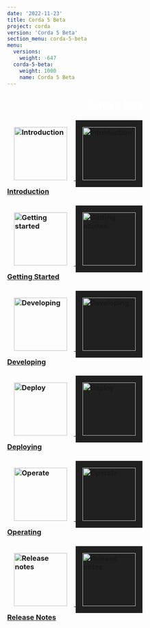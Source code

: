 ```yaml
---
date: '2022-11-23'
title: Corda 5 Beta
project: corda
version: 'Corda 5 Beta'
section_menu: corda-5-beta
menu:
  versions:
    weight: -647
  corda-5-beta:
    weight: 1000
    name: Corda 5 Beta
---
```

<section class="section" style="text-align:center; color:white; background-image:url('5.0-beta/icons/bg-dark.jpg');">
  <h1>
    Corda 5 Beta
  </h1>
</section>
<section class="section">
  <div class="row row-cols-1 row-cols-md-2 row-cols-xl-3 g-5">
<div class="col">
  <div class="card h-100">
    <div class="card-body">
      <h3 class="card-title">
      <a href="5.0-beta/introduction/introduction.html">
      <img src="5.0-beta/icons/corda.svg" alt="Introduction" style="padding: 1rem; border: 0;" class="light-only" height="124">
      <img src="5.0-beta/icons/corda.svg" alt="Introduction" style="background: #202020; padding: 1rem; border: 0;" class="dark-only" height="124"></br>
      <span>Introduction</span></h3></a>
    </div>
  </div>
</div>
<div class="col">
       <div class="card h-100">
         <div class="card-body">
           <h3 class="card-title">
           <a href="5.0-beta/getting-started/get-started.html">
           <img src="5.0-beta/icons/get-started.png" alt="Getting started" style="padding: 1rem; border: 0;" height="124" class="light-only">
           <img src="5.0-beta/icons/get-started.png" alt="Getting started"  style="background: #202020; padding: 1rem; border: 0;" height="124"class="dark-only"></br>
             <span>Getting Started</span></h3></a>
         </div>
       </div>
     </div>
<div class="col">
       <div class="card h-100">
         <div class="card-body">
           <h3 class="card-title">
           <a href="5.0-beta/developing/overview.html">
            <img src="5.0-beta/icons/develop.png" alt="Developing" style="padding: 1rem; border: 0;" class="light-only" height="124">
            <img src="5.0-beta/icons/develop.png" alt="Developing" style="background: #202020; padding: 1rem; border: 0;" class="dark-only" height="124"></br>
             <span>Developing</span></h3></a>
         </div>
       </div>
</div>
<div class="col">
  <div class="card h-100">
    <div class="card-body">
      <h3 class="card-title">
      <a href="5.0-beta/deploying/overview.html">
          <img src="5.0-beta/icons/deploy.png" alt="Deploy" style="padding: 1rem; border: 0;" class="light-only" height="124">
              <img src="5.0-beta/icons/deploy.png" alt="Deploy" style="background: #202020; padding: 1rem; border: 0;" class="dark-only" height="124"></br>
        <span>Deploying</span></h3></a>
    </div>
  </div>
</div>
<div class="col">
  <div class="card h-100">
    <div class="card-body">
      <h3 class="card-title">
      <a href="en/platform/corda/5.0-beta/operating/overview.html">
          <img src="5.0-beta/icons/operate.png" alt="Operate" style="padding: 1rem; border: 0;" class="light-only" height="124">
          <img src="5.0-beta/icons/operate.png" alt="Operate" style="background: #202020; padding: 1rem; border: 0;" class="dark-only" height="124"></br>
        <span>Operating</span></h3></a>
    </div>
  </div>
</div>
<!--
<div class="col">
  <div class="card h-100">
    <div class="card-body">
      <h3 class="card-title">
      <a href="5.0-beta/use-cases/overview.html">
      <img src="5.0-beta/icons/use-cases.png" alt="Release notes" style="padding: 1rem; border: 0;" class="light-only" height="124">
      <img src="5.0-beta/icons/use-cases.png" alt="Release notes" style="background: #202020; padding: 1rem; border: 0;" class="dark-only" height="124"></br>
        <span>Use Cases</span></h3></a>
    </div>
  </div>
</div>
-->
<div class="col">
  <div class="card h-100">
    <div class="card-body">
      <h3 class="card-title">
      <a href="5.0-beta/release-notes/release-notes-c5-beta.html">
      <img src="5.0-beta/icons/release-notes.png" alt="Release notes" style="padding: 1rem; border: 0;" class="light-only" height="124">
      <img src="5.0-beta/icons/release-notes.png" alt="Release notes" style="background: #202020; padding: 1rem; border: 0;" class="dark-only" height="124"></br>
              <span>Release Notes</span></h3></a>
    </div>
  </div>
</div>
</section>
